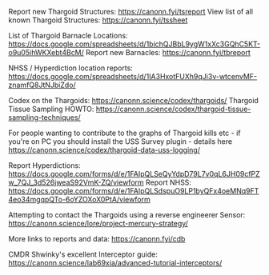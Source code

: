 Report new Thargoid Structures: https://canonn.fyi/tsreport
View list of all known Thargoid Structures: https://canonn.fyi/tssheet

List of Thargoid Barnacle Locations: https://docs.google.com/spreadsheets/d/1bichQJBbL9ygW1xXc3GQhC5KT-o9u05ihWKXebt4BcM/
Report new Barnacles:     https://canonn.fyi/tbreport

NHSS / Hyperdiction location reports: https://docs.google.com/spreadsheets/d/1IA3HxotFUXh9qJi3v-wtcenvMF-znamfQ8JtNJbiZdo/
 
Codex on the Thargoids: https://canonn.science/codex/thargoids/
Thargoid Tissue Sampling HOWTO: https://canonn.science/codex/thargoid-tissue-sampling-techniques/

For people wanting to contribute to the graphs of Thargoid kills etc - if you're on PC you should install the USS Survey plugin - details here https://canonn.science/codex/thargoid-data-uss-logging/

Report Hyperdictions: https://docs.google.com/forms/d/e/1FAIpQLSeQyYdpD79L7v0qL6JH09cfPZw_7QJ_3d526jweaS92VmK-ZQ/viewform
Report NHSS: https://docs.google.com/forms/d/e/1FAIpQLSdspuO9LP1byQFx4oeMNq9FT4eo34mgqpQTo-6oYZOXoX0PtA/viewform

Attempting to contact the Thargoids using a reverse engineerer Sensor: https://canonn.science/lore/project-mercury-strategy/

More links to reports and data: https://canonn.fyi/cdb

CMDR Shwinky's excellent Interceptor guide: https://canonn.science/lab69xia/advanced-tutorial-interceptors/
